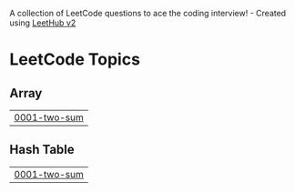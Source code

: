 A collection of LeetCode questions to ace the coding interview! - Created using [LeetHub v2](https://github.com/arunbhardwaj/LeetHub-2.0)
<!---LeetCode Topics Start-->
# LeetCode Topics
## Array
|  |
| ------- |
| [0001-two-sum](https://github.com/Ruposhi-Gorai/Leetcode-Diary/tree/master/0001-two-sum) |
## Hash Table
|  |
| ------- |
| [0001-two-sum](https://github.com/Ruposhi-Gorai/Leetcode-Diary/tree/master/0001-two-sum) |
<!---LeetCode Topics End-->